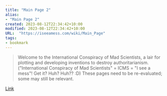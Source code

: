 ```yaml
---
title: "Main Page 2"
alias:
- "Main Page 2"
created: 2023-08-12T22:34:42+10:00
modified: 2023-08-12T22:34:42+10:00
URL:  "https://iseeamess.com/wiki/Main_Page"
tags:
- bookmark
---
```


> Welcome to the International Conspiracy of Mad Scientists, a lair for plotting and developing inventions to destroy authoritarianism. ("International Conspiracy of Mad Scientists" = ICMS = "I see a mess"! Get it? Huh? Huh?? :D) These pages need to be re-evaluated; some may still be relevant.

[Link](https://iseeamess.com/wiki/Main_Page)

